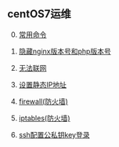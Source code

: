 ## centOS7运维

0. [常用命令](常用命令.md)

1. [隐藏nginx版本号和php版本号](隐藏nginx版本号和php版本号.md)

2. [无法联网](无法联网.md)

3. [设置静态IP地址](设置静态IP地址.md)

4. [firewall(防火墙)](firewall(防火墙).md)

5. [iptables(防火墙)](iptables(防火墙).md)

6. [ssh配置公私钥key登录](ssh配置公私钥key登录.md)


